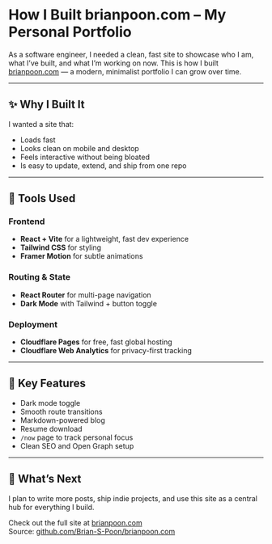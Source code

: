 # How I Built brianpoon.com – My Personal Portfolio

As a software engineer, I needed a clean, fast site to showcase who I am, what I’ve built, and what I’m working on now. This is how I built [brianpoon.com](https://brianpoon.com) — a modern, minimalist portfolio I can grow over time.

---

## ✨ Why I Built It

I wanted a site that:

- Loads fast  
- Looks clean on mobile and desktop  
- Feels interactive without being bloated  
- Is easy to update, extend, and ship from one repo  

---

## 🧰 Tools Used

### Frontend

- **React + Vite** for a lightweight, fast dev experience  
- **Tailwind CSS** for styling  
- **Framer Motion** for subtle animations  

### Routing & State

- **React Router** for multi-page navigation  
- **Dark Mode** with Tailwind + button toggle  

### Deployment

- **Cloudflare Pages** for free, fast global hosting  
- **Cloudflare Web Analytics** for privacy-first tracking  

---

## 🔑 Key Features

- Dark mode toggle  
- Smooth route transitions  
- Markdown-powered blog  
- Resume download  
- `/now` page to track personal focus  
- Clean SEO and Open Graph setup  

---

## 🚀 What’s Next

I plan to write more posts, ship indie projects, and use this site as a central hub for everything I build.

Check out the full site at [brianpoon.com](https://brianpoon.com)  
Source: [github.com/Brian-S-Poon/brianpoon.com](https://github.com/Brian-S-Poon/brianpoon.com)
